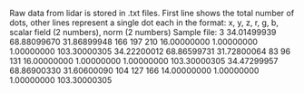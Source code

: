Raw data from lidar is stored in .txt files. First line shows the total number of dots, other lines represent a single dot each in the format:
x, y, z, r, g, b, scalar field (2 numbers), norm (2 numbers)
Sample file:
3
34.01499939 68.88099670 31.86899948 166 197 210 16.00000000 1.00000000 1.00000000 103.30000305
34.22200012 68.86599731 31.72800064 83 96 131 16.00000000 1.00000000 1.00000000 103.30000305
34.47299957 68.86900330 31.60600090 104 127 166 14.00000000 1.00000000 1.00000000 103.30000305